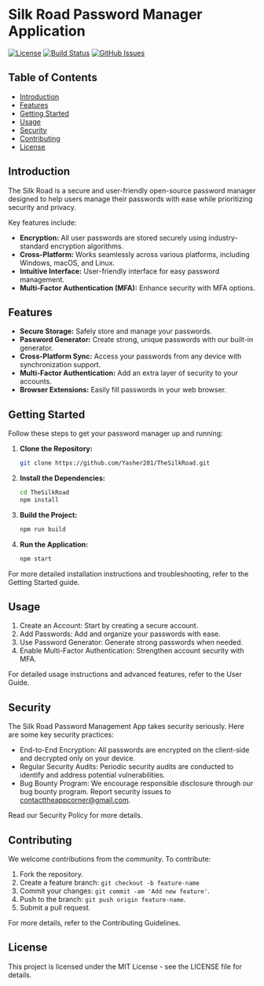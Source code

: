 # Silk Road Password Manager Application

[![License](https://img.shields.io/badge/license-MIT-blue.svg)](LICENSE)
[![Build Status](https://travis-ci.org/Yasher201/TheSilkRoad.svg?branch=main)](https://travis-ci.org/Yasher201/TheSilkRoad)
[![GitHub Issues](https://img.shields.io/github/issues/Yasher201/TheSilkRoad.svg)](https://github.com/Yasher201/TheSilkRoad/issues)

## Table of Contents
- [Introduction](#introduction)
- [Features](#features)
- [Getting Started](#getting-started)
- [Usage](#usage)
- [Security](#security)
- [Contributing](#contributing)
- [License](#license)

## Introduction

The Silk Road is a secure and user-friendly open-source password manager designed to help users manage their passwords with ease while prioritizing security and privacy.

Key features include:
- **Encryption:** All user passwords are stored securely using industry-standard encryption algorithms.
- **Cross-Platform:** Works seamlessly across various platforms, including Windows, macOS, and Linux.
- **Intuitive Interface:** User-friendly interface for easy password management.
- **Multi-Factor Authentication (MFA):** Enhance security with MFA options.

## Features

- **Secure Storage:** Safely store and manage your passwords.
- **Password Generator:** Create strong, unique passwords with our built-in generator.
- **Cross-Platform Sync:** Access your passwords from any device with synchronization support.
- **Multi-Factor Authentication:** Add an extra layer of security to your accounts.
- **Browser Extensions:** Easily fill passwords in your web browser.

## Getting Started

Follow these steps to get your password manager up and running:

1. **Clone the Repository:**
   ```bash
   git clone https://github.com/Yasher201/TheSilkRoad.git
2. **Install the Dependencies:**
   ```bash
   cd TheSilkRoad
   npm install
3. **Build the Project:**
   ```bash
   npm run build
4. **Run the Application:**
   ```bash
   npm start

For more detailed installation instructions and troubleshooting, refer to the Getting Started guide.

## Usage
1. Create an Account: Start by creating a secure account.
2. Add Passwords: Add and organize your passwords with ease.
3. Use Password Generator: Generate strong passwords when needed.
4. Enable Multi-Factor Authentication: Strengthen account security with MFA.

For detailed usage instructions and advanced features, refer to the User Guide.

## Security
The Silk Road Password Management App takes security seriously. Here are some key security practices:

* End-to-End Encryption: All passwords are encrypted on the client-side and decrypted only on your device.
* Regular Security Audits: Periodic security audits are conducted to identify and address potential vulnerabilities.
* Bug Bounty Program: We encourage responsible disclosure through our bug bounty program. Report security issues to contacttheappcorner@gmail.com.


Read our Security Policy for more details.

## Contributing
We welcome contributions from the community. To contribute:

1. Fork the repository.
2. Create a feature branch: ```git checkout -b feature-name```
3. Commit your changes: ```git commit -am 'Add new feature'```.
4. Push to the branch: ```git push origin feature-name```.
5. Submit a pull request.

For more details, refer to the Contributing Guidelines.

## License
This project is licensed under the MIT License - see the LICENSE file for details.

